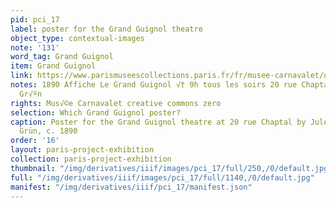 ```yaml
---
pid: pci_17
label: poster for the Grand Guignol theatre
object_type: contextual-images
note: '131'
word_tag: Grand Guignol
item: Grand Guignol
link: https://www.parismuseescollections.paris.fr/fr/musee-carnavalet/oeuvres/le-grand-guignol-tous-les-soirs-a-9-h-20-rue-chaptal#infos-principales
notes: 1890 Affiche Le Grand Guignol √† 9h tous les soirs 20 rue Chaptal Jules-Alexandre
  Gr√ºn
rights: Mus√©e Carnavalet creative commons zero
selection: Which Grand Guignol poster?
caption: Poster for the Grand Guignol theatre at 20 rue Chaptal by Jules-Alexandre
  Grün, c. 1890
order: '16'
layout: paris-project-exhibition
collection: paris-project-exhibition
thumbnail: "/img/derivatives/iiif/images/pci_17/full/250,/0/default.jpg"
full: "/img/derivatives/iiif/images/pci_17/full/1140,/0/default.jpg"
manifest: "/img/derivatives/iiif/pci_17/manifest.json"
---
```

